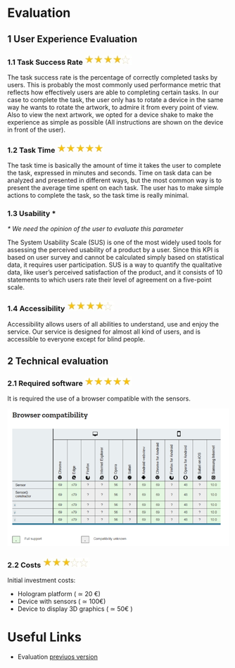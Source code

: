 # Evaluation

## 1 User Experience Evaluation

### 1.1 Task Success Rate ![stars4](/images/stars4.jpg)

The task success rate is the percentage of correctly completed tasks by users. This is probably the most commonly used performance metric that reflects how effectively users are able to completing certain tasks. In our case to complete the task, the user only has to rotate a device in the same way he wants to rotate the artwork, to admire it from every point of view. Also to view the next artwork, we opted for a device shake to make the experience as simple as possible (All instructions are shown on the device in front of the user).

### 1.2 Task Time ![stars5](/images/stars5.jpg)


The task time is basically the amount of time it takes the user to complete the task, expressed in minutes and seconds. Time on task data can be analyzed and presented in different ways, but the most common way is to present the average time spent on each task. The user has to make simple actions to complete the task, so the task time is really minimal.

### 1.3 Usability *

_* We need the opinion of the user to evaluate this parameter_

The System Usability Scale (SUS) is one of the most widely used tools for assessing the perceived usability of a product by a user. Since this KPI is based on user survey and cannot be calculated simply based on statistical data, it requires user participation. SUS is a way to quantify the qualitative data, like user’s perceived satisfaction of the product, and it consists of 10 statements to which users rate their level of agreement on a five-point scale.

### 1.4 Accessibility ![stars4](/images/stars4.jpg)


Accessibility allows users of all abilities to understand, use and enjoy the service. Our service is designed for almost all kind of users, and is accessible to everyone except for blind people.


## 2 Technical evaluation

### 2.1 Required software ![stars5](/images/stars5.jpg)

It is required the use of a browser compatible with the sensors.

![browserComp](/images/BrowserCompatibility.png)


### 2.2 Costs ![stars3](/images/stars3.jpg)

Initial investment costs:
- Hologram platform ( ≃ 20 €)
- Device with sensors  ( ≃  100€)
- Device to display 3D graphics ( ≃ 50€ )


# Useful Links

- Evaluation [previuos version](https://github.com/alessandromigliore/InteractiveClassicalArt/blob/master/First%20delivery/Evaluation.md)
